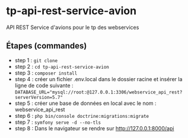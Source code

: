 # tp-api-rest-service-avion
API REST Service d'avions pour le tp des webservices

## Étapes (commandes)
- step 1 : ``git clone ``
- step 2 : ``cd tp-api-rest-service-avion``
- step 3 : ``composer install``
- step 4 : créer un fichier .env.local dans le dossier racine et insérer la ligne de code suivante : ``DATABASE_URL="mysql://root:@127.0.0.1:3306/webservice_api_rest?serverVersion=5.7"``
- step 5 : créer une base de données en local avec le nom : webservice_api_rest
- step 6 : ``php bin/console doctrine:migrations:migrate``
- step 7 : ``symfony serve -d --no-tls``
- step 8 : Dans le navigateur se rendre sur http://127.0.0.1:8000/api
